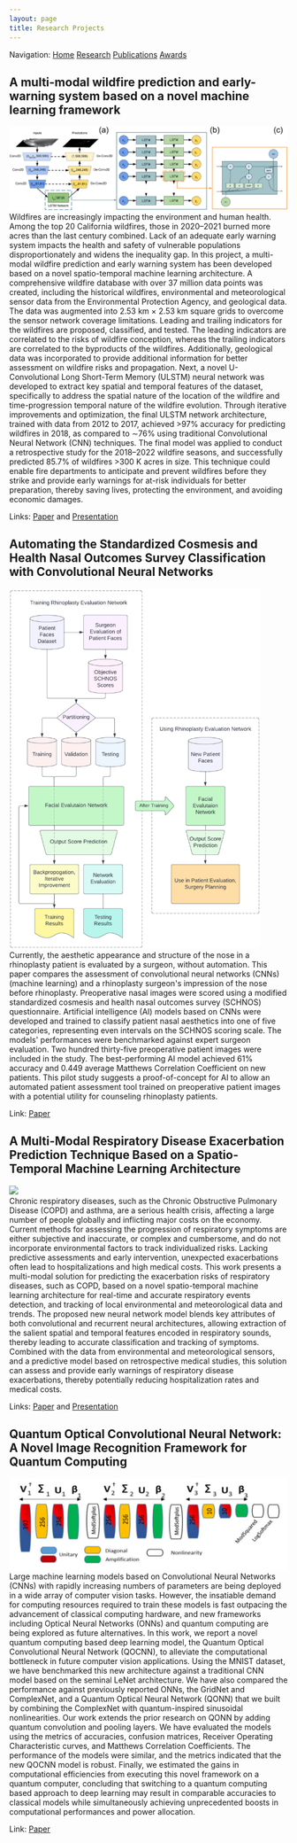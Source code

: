 ```yaml
---
layout: page
title: Research Projects
---
```


Navigation: <a href='https://rohan-tan-bhowmik.github.io'>Home</a> <a href='https://rohan-tan-bhowmik.github.io/research'>Research</a> <a href='https://rohan-tan-bhowmik.github.io/publications'>Publications</a> <a href='https://rohan-tan-bhowmik.github.io/awards'>Awards</a>
<h2>A multi-modal wildfire prediction and early-warning system based on a novel machine learning framework</h2>

<img src='/assets/img/research-jenvman.jpg'>
<br>
Wildfires are increasingly impacting the environment and human health. Among the top 20 California wildfires, those in 2020–2021 burned more acres than the last century combined. Lack of an adequate early warning system impacts the health and safety of vulnerable populations disproportionately and widens the inequality gap. In this project, a multi-modal wildfire prediction and early warning system has been developed based on a novel spatio-temporal machine learning architecture. A comprehensive wildfire database with over 37 million data points was created, including the historical wildfires, environmental and meteorological sensor data from the Environmental Protection Agency, and geological data. The data was augmented into 2.53 km × 2.53 km square grids to overcome the sensor network coverage limitations. Leading and trailing indicators for the wildfires are proposed, classified, and tested. The leading indicators are correlated to the risks of wildfire conception, whereas the trailing indicators are correlated to the byproducts of the wildfires. Additionally, geological data was incorporated to provide additional information for better assessment on wildfire risks and propagation. Next, a novel U-Convolutional Long Short-Term Memory (ULSTM) neural network was developed to extract key spatial and temporal features of the dataset, specifically to address the spatial nature of the location of the wildfire and time-progression temporal nature of the wildfire evolution. Through iterative improvements and optimization, the final ULSTM network architecture, trained with data from 2012 to 2017, achieved >97% accuracy for predicting wildfires in 2018, as compared to ∼76% using traditional Convolutional Neural Network (CNN) techniques. The final model was applied to conduct a retrospective study for the 2018–2022 wildfire seasons, and successfully predicted 85.7% of wildfires >300 K acres in size. This technique could enable fire departments to anticipate and prevent wildfires before they strike and provide early warnings for at-risk individuals for better preparation, thereby saving lives, protecting the environment, and avoiding economic damages.

Links: <a href='https://doi.org/10.1016/j.jenvman.2023.117908'>Paper</a> and <a href='https://www.youtube.com/watch?v=BrrxihmmZis'>Presentation</a>

<h2>Automating the Standardized Cosmesis and Health Nasal Outcomes Survey Classification with Convolutional Neural Networks</h2>

<img src='/assets/img/research-fpsam.png' height=650>
<br>
Currently, the aesthetic appearance and structure of the nose in a rhinoplasty patient is evaluated by a surgeon, without automation. This paper compares the assessment of convolutional neural networks (CNNs) (machine learning) and a rhinoplasty surgeon's impression of the nose before rhinoplasty. Preoperative nasal images were scored using a modified standardized cosmesis and health nasal outcomes survey (SCHNOS) questionnaire. Artificial intelligence (AI) models based on CNNs were developed and trained to classify patient nasal aesthetics into one of five categories, representing even intervals on the SCHNOS scoring scale. The models' performances were benchmarked against expert surgeon evaluation. Two hundred thirty-five preoperative patient images were included in the study. The best-performing AI model achieved 61% accuracy and 0.449 average Matthews Correlation Coefficient on new patients. This pilot study suggests a proof-of-concept for AI to allow an automated patient assessment tool trained on preoperative patient images with a potential utility for counseling rhinoplasty patients.

Link: <a href='https://www.liebertpub.com/doi/10.1089/fpsam.2022.0306'>Paper</a>

<h2>A Multi-Modal Respiratory Disease Exacerbation Prediction Technique Based on a Spatio-Temporal Machine Learning Architecture</h2>

<img src='/assets/img/research-electronics.png'>
<br>
Chronic respiratory diseases, such as the Chronic Obstructive Pulmonary Disease (COPD) and asthma, are a serious health crisis, affecting a large number of people globally and inflicting major costs on the economy. Current methods for assessing the progression of respiratory symptoms are either subjective and inaccurate, or complex and cumbersome, and do not incorporate environmental factors to track individualized risks. Lacking predictive assessments and early intervention, unexpected exacerbations often lead to hospitalizations and high medical costs. This work presents a multi-modal solution for predicting the exacerbation risks of respiratory diseases, such as COPD, based on a novel spatio-temporal machine learning architecture for real-time and accurate respiratory events detection, and tracking of local environmental and meteorological data and trends. The proposed new neural network model blends key attributes of both convolutional and recurrent neural architectures, allowing extraction of the salient spatial and temporal features encoded in respiratory sounds, thereby leading to accurate classification and tracking of symptoms. Combined with the data from environmental and meteorological sensors, and a predictive model based on retrospective medical studies, this solution can assess and provide early warnings of respiratory disease exacerbations, thereby potentially reducing hospitalization rates and medical costs.

Links: <a href='https://doi.org/10.3390/electronics11162562'>Paper</a> and <a href='https://www.youtube.com/watch?v=2v78ReRNDVg'>Presentation</a>

<h2>Quantum Optical Convolutional Neural Network: A Novel Image Recognition Framework for Quantum Computing</h2>

<img src='/assets/img/research-ieee.png'>
<br>
Large machine learning models based on Convolutional Neural Networks (CNNs) with rapidly increasing numbers of parameters are being deployed in a wide array of computer vision tasks. However, the insatiable demand for computing resources required to train these models is fast outpacing the advancement of classical computing hardware, and new frameworks including Optical Neural Networks (ONNs) and quantum computing are being explored as future alternatives. In this work, we report a novel quantum computing based deep learning model, the Quantum Optical Convolutional Neural Network (QOCNN), to alleviate the computational bottleneck in future computer vision applications. Using the MNIST dataset, we have benchmarked this new architecture against a traditional CNN model based on the seminal LeNet architecture. We have also compared the performance against previously reported ONNs, the GridNet and ComplexNet, and a Quantum Optical Neural Network (QONN) that we built by combining the ComplexNet with quantum-inspired sinusoidal nonlinearities. Our work extends the prior research on QONN by adding quantum convolution and pooling layers. We have evaluated the models using the metrics of accuracies, confusion matrices, Receiver Operating Characteristic curves, and Matthews Correlation Coefficients. The performance of the models were similar, and the metrics indicated that the new QOCNN model is robust. Finally, we estimated the gains in computational efficiencies from executing this novel framework on a quantum computer, concluding that switching to a quantum computing based approach to deep learning may result in comparable accuracies to classical models while simultaneously achieving unprecedented boosts in computational performances and power allocation.

Link: <a href='https://ieeexplore.ieee.org/document/9492087'>Paper</a> 